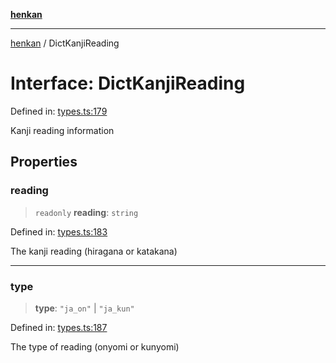 [**henkan**](../README.md)

***

[henkan](../README.md) / DictKanjiReading

# Interface: DictKanjiReading

Defined in: [types.ts:179](https://github.com/Ronokof/Henkan/blob/a8409ff59a4d15090def2ea20c6de370a8a9f4b3/src/types.ts#L179)

Kanji reading information

## Properties

### reading

> `readonly` **reading**: `string`

Defined in: [types.ts:183](https://github.com/Ronokof/Henkan/blob/a8409ff59a4d15090def2ea20c6de370a8a9f4b3/src/types.ts#L183)

The kanji reading (hiragana or katakana)

***

### type

> **type**: `"ja_on"` \| `"ja_kun"`

Defined in: [types.ts:187](https://github.com/Ronokof/Henkan/blob/a8409ff59a4d15090def2ea20c6de370a8a9f4b3/src/types.ts#L187)

The type of reading (onyomi or kunyomi)
